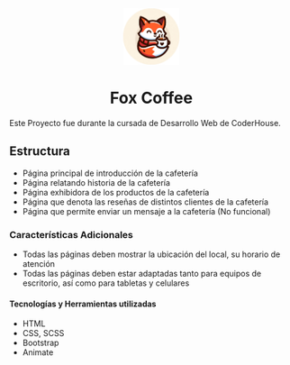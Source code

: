<div align="center">
    <img width="100px" src="./assets/logo-pestana-round.png" alt="Logo" />
    <h1>Fox Coffee</h1>
</div>

Este Proyecto fue durante la cursada de Desarrollo Web de CoderHouse.

<h2>Estructura</h2>
<ul>
    <li>Página principal de introducción de la cafetería</li>
    <li>Página relatando historia de la cafetería</li>
    <li>Página exhibidora de los productos de la cafetería</li>
    <li>Página que denota las reseñas de distintos clientes de la cafetería</li>
    <li>Página que permite enviar un mensaje a la cafetería (No funcional)</li>
</ul>
<h3>Características Adicionales</h3>
<ul>
    <li>Todas las páginas deben mostrar la ubicación del local, su horario de atención</li>
    <li>Todas las páginas deben estar adaptadas tanto para equipos de escritorio, así como para tabletas y celulares</li>
</ul>
<h4>Tecnologías y Herramientas utilizadas</h4>
<ul>
    <li>HTML</li>
    <li>CSS, SCSS</li>
    <li>Bootstrap</li>
    <li>Animate</li>
</ul>


